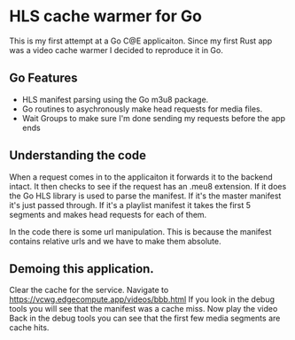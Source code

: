 # HLS cache warmer for Go

This is my first attempt at a Go C@E applicaiton. Since my first Rust app was a video cache warmer I decided to reproduce it in Go.

## Go Features

* HLS manifest parsing using the Go m3u8 package.
* Go routines to asychronously make head requests for media files.
* Wait Groups to make sure I'm done sending my requests before the app ends

## Understanding the code

When a request comes in to the applicaiton it forwards it to the backend intact. It then checks to see if the request has an .meu8 extension. If it does the Go HLS library is used to parse the manifest. If it's the master manifest it's just passed through. If it's a playlist manifest it takes the first 5 segments and makes head requests for each of them.

In the code there is some url manipulation. This is because the manifest contains relative urls and we have to make them absolute.

## Demoing this application.

Clear the cache for the service. 
Navigate to https://vcwg.edgecompute.app/videos/bbb.html
If you look in the debug tools you will see that the manifest was a cache miss.
Now play the video
Back in the debug tools you can see that the first few media segments are cache hits. 

